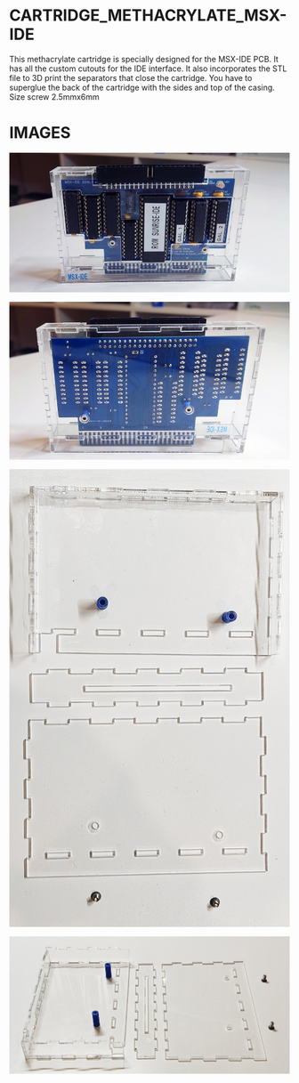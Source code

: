 # CARTRIDGE_METHACRYLATE_MSX-IDE

This methacrylate cartridge is specially designed for the MSX-IDE PCB. It has all the custom cutouts for the IDE interface. It also incorporates the STL file to 3D print the separators that close the cartridge. You have to superglue the back of the cartridge with the sides and top of the casing. Size screw  2.5mmx6mm

# IMAGES

![Alt text](https://github.com/capsule5000/CARTRIDGE_METHACRYLATE_MSX-IDE/blob/main/Images/rear1_msx_ide.png)

![Alt text](https://github.com/capsule5000/CARTRIDGE_METHACRYLATE_MSX-IDE/blob/main/Images/front21_msx_ide.png)

![Alt text](https://github.com/capsule5000/CARTRIDGE_METHACRYLATE_MSX-IDE/blob/main/Images/case1.png)

![Alt text](https://github.com/capsule5000/CARTRIDGE_METHACRYLATE_MSX-IDE/blob/main/Images/case2.png)
